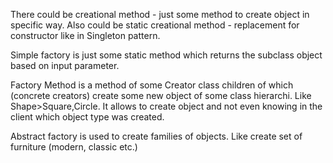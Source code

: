 There could be creational method - just some method to create object in 
specific way.
Also could be static creational method - replacement for constructor like
in Singleton pattern.

Simple factory is just some static method which returns the
subclass object based on input parameter. 

Factory Method is a method of some Creator class children of which
(concrete creators) create some new object of some class hierarchi.
Like Shape>Square,Circle. It allows to create object and not even
knowing in the client which object type was created.

Abstract factory is used to create families of objects. Like 
create set of furniture (modern, classic etc.)